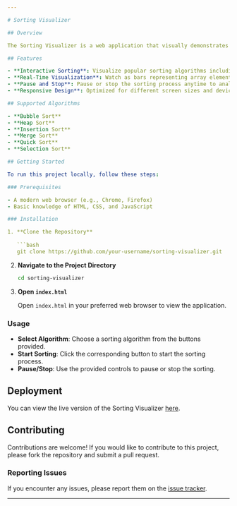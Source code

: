 ```yaml
---

# Sorting Visualizer

## Overview

The Sorting Visualizer is a web application that visually demonstrates various sorting algorithms. It allows users to see how different sorting algorithms work in real-time, making it easier to understand their behaviors and complexities.

## Features

- **Interactive Sorting**: Visualize popular sorting algorithms including Bubble Sort, Heap Sort, Insertion Sort, Merge Sort, Quick Sort, and Selection Sort.
- **Real-Time Visualization**: Watch as bars representing array elements are sorted in real-time.
- **Pause and Stop**: Pause or stop the sorting process anytime to analyze the current state.
- **Responsive Design**: Optimized for different screen sizes and devices.

## Supported Algorithms

- **Bubble Sort**
- **Heap Sort**
- **Insertion Sort**
- **Merge Sort**
- **Quick Sort**
- **Selection Sort**

## Getting Started

To run this project locally, follow these steps:

### Prerequisites

- A modern web browser (e.g., Chrome, Firefox)
- Basic knowledge of HTML, CSS, and JavaScript

### Installation

1. **Clone the Repository**
   
   ```bash
   git clone https://github.com/your-username/sorting-visualizer.git
   ```

2. **Navigate to the Project Directory**
   
   ```bash
   cd sorting-visualizer
   ```

3. **Open `index.html`**
   
   Open `index.html` in your preferred web browser to view the application.

### Usage

- **Select Algorithm**: Choose a sorting algorithm from the buttons provided.
- **Start Sorting**: Click the corresponding button to start the sorting process.
- **Pause/Stop**: Use the provided controls to pause or stop the sorting.

## Deployment

You can view the live version of the Sorting Visualizer [here](https://sorting-visualizer-c38gjl6ew-piyushs-projects-815384e6.vercel.app/).

## Contributing

Contributions are welcome! If you would like to contribute to this project, please fork the repository and submit a pull request.

### Reporting Issues

If you encounter any issues, please report them on the [issue tracker](https://github.com/your-username/sorting-visualizer/issues).

---
```

